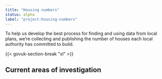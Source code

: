 ```yaml
---
title: "Housing numbers"
status: alpha
label: "project:housing-numbers"
---
```


To help us develop the best process for finding and using data from local plans, we’re collecting and publishing the number of houses each local authority has committed to build.

{{< govuk-section-break "xl" >}}

## Current areas of investigation

